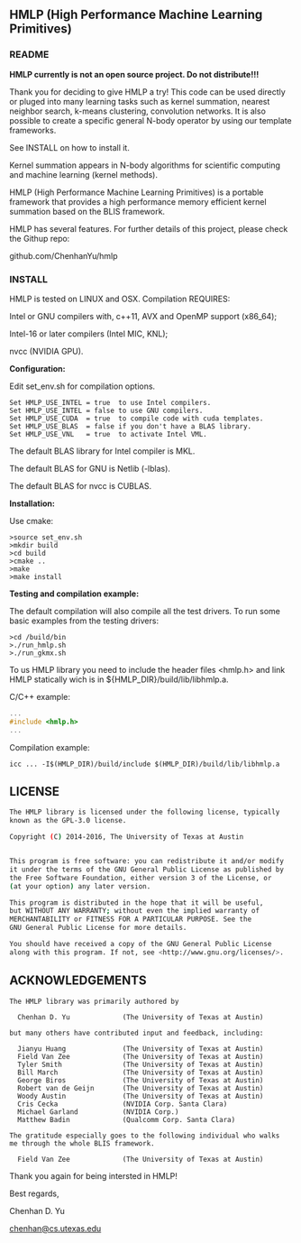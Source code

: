 
## HMLP (High Performance Machine Learning Primitives)

### README

**HMLP currently is not an open source project. Do not distribute!!!**

Thank you for deciding to give HMLP a try!
This code can be used directly or pluged into many learning tasks such as
kernel summation, nearest neighbor search, k-means clustering, convolution
networks. It is also possible to create a specific general N-body operator by
using our template frameworks.

See INSTALL on how to install it. 

Kernel summation appears in N-body algorithms for scientific computing 
and machine learning (kernel methods). 

HMLP (High Performance Machine Learning Primitives) is a portable framework 
that provides a high performance memory efficient kernel summation based
on the BLIS framework.

HMLP has several features. For further details of this project, please
check the Githup repo:

github.com/ChenhanYu/hmlp



### INSTALL

HMLP is tested on LINUX and OSX. Compilation REQUIRES:

Intel or GNU compilers with, c++11, AVX and OpenMP support (x86_64);

Intel-16 or later compilers (Intel MIC, KNL);

nvcc (NVIDIA GPU).


**Configuration:**

Edit set_env.sh for compilation options.

```
Set HMLP_USE_INTEL = true  to use Intel compilers.
Set HMLP_USE_INTEL = false to use GNU compilers.
Set HMLP_USE_CUDA  = true  to compile code with cuda templates. 
Set HMLP_USE_BLAS  = false if you don't have a BLAS library.
Set HMLP_USE_VNL   = true  to activate Intel VML.
```

The default BLAS library for Intel compiler is MKL.

The default BLAS for GNU is Netlib (-lblas). 

The default BLAS for nvcc is CUBLAS.


**Installation:**

Use cmake:

```{r, engine='bash', count_lines}
>source set_env.sh
>mkdir build
>cd build
>cmake ..
>make
>make install
```

**Testing and compilation example:**

The default compilation will also compile all the test drivers.
To run some basic examples from the testing drivers:

```{r, engine='bash', count_lines}
>cd /build/bin
>./run_hmlp.sh
>./run_gkmx.sh
```

To us HMLP library you need to include the
header files <hmlp.h> 
and link HMLP statically wich is in ${HMLP_DIR}/build/lib/libhmlp.a.

C/C++ example:

```c++
...
#include <hmlp.h>
...
```

Compilation example:
```{r, engine='bash', count_lines}
icc ... -I$(HMLP_DIR)/build/include $(HMLP_DIR)/build/lib/libhmlp.a
```


## LICENSE
```bash
The HMLP library is licensed under the following license, typically
known as the GPL-3.0 license.

Copyright (C) 2014-2016, The University of Texas at Austin


This program is free software: you can redistribute it and/or modify
it under the terms of the GNU General Public License as published by
the Free Software Foundation, either version 3 of the License, or
(at your option) any later version.

This program is distributed in the hope that it will be useful,
but WITHOUT ANY WARRANTY; without even the implied warranty of
MERCHANTABILITY or FITNESS FOR A PARTICULAR PURPOSE. See the
GNU General Public License for more details.

You should have received a copy of the GNU General Public License
along with this program. If not, see <http://www.gnu.org/licenses/>.
```


## ACKNOWLEDGEMENTS
```
The HMLP library was primarily authored by

  Chenhan D. Yu             (The University of Texas at Austin)

but many others have contributed input and feedback, including:

  Jianyu Huang              (The University of Texas at Austin)
  Field Van Zee             (The University of Texas at Austin)
  Tyler Smith               (The University of Texas at Austin)
  Bill March                (The University of Texas at Austin)
  George Biros              (The University of Texas at Austin)
  Robert van de Geijn       (The University of Texas at Austin)
  Woody Austin              (The University of Texas at Austin)
  Cris Cecka                (NVIDIA Corp. Santa Clara)
  Michael Garland           (NVIDIA Corp.)
  Matthew Badin             (Qualcomm Corp. Santa Clara)

The gratitude especially goes to the following individual who walks
me through the whole BLIS framework.

  Field Van Zee             (The University of Texas at Austin)
```


Thank you again for being intersted in HMLP!

Best regards,

Chenhan D. Yu

chenhan@cs.utexas.edu

